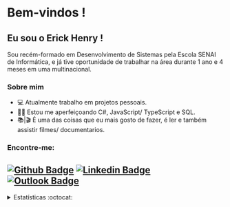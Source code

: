 # Bem-vindos !

## Eu sou o Erick Henry !
Sou recém-formado em Desenvolvimento de Sistemas pela Escola SENAI de Informática, e já tive oportunidade de trabalhar na área durante 1 ano e 4 meses em uma multinacional.

### Sobre mim
- 💻 Atualmente trabalho em projetos pessoais.
- 👨‍💻 Estou me aperfeiçoando C#, JavaScript/ TypeScript e SQL.
- 📚|🎬 É uma das coisas que eu mais gosto de fazer, é ler e também assistir filmes/ documentarios.

### Encontre-me:   

[![Github Badge](https://img.shields.io/badge/GitHub--000?style=social&logo=Github&logoColor=black&link=https://github.com/ErickHenryAC)](https://github.com/ErickHenryAC)
[![Linkedin Badge](https://img.shields.io/badge/LinkedIn--000?style=social&logo=Linkedin&logoColor=0077B5&link=https://www.linkedin.com/in/ErickHenryAC/)](https://www.linkedin.com/in/ErickHenryAC/)
[![Outlook Badge](https://img.shields.io/badge/email--000?style=social&logo=microsoft-outlook&logoColor=0078d4&link=mailto:erick_henrry_blv@hotmail.com)](mailto:erick_henrry_blv@hotmail.com)
---

<details align="left">
  <summary>Estatísticas :octocat:</summary>
  <br>
<p align="center">
 
<!-- [![Top Langs](https://github-readme-stats.vercel.app/api/top-langs/?username=ErickHenryAC)](https://github.com/ErickHenryAC/github-readme-stats) -->

[![Top Langs](https://github-readme-stats.vercel.app/api/top-langs/?username=ErickHenryAC&layout=compact)](https://github.com/anuraghazra/github-readme-stats)

![Anurag's github stats](https://github-readme-stats.vercel.app/api?username=ErickHenryAC&show_icons=true&theme=default)

<!--
[![willianrod's wakatime stats](https://github-readme-stats.vercel.app/api/wakatime?username=willianrod)](https://github.com/anuraghazra/github-readme-stats)
https://youtu.be/uuFB-bkud14 -->
 
</p>
</details> 

